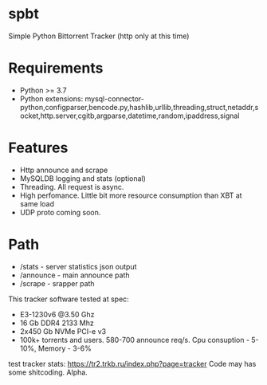 # spbt
Simple Python Bittorrent Tracker (http only at this time)

# Requirements
- Python >= 3.7
- Python extensions: mysql-connector-python,configparser,bencode.py,hashlib,urllib,threading,struct,netaddr,socket,http.server,cgitb,argparse,datetime,random,ipaddress,signal

# Features
- Http announce and scrape
- MySQLDB logging and stats (optional)
- Threading. All request is async.
- High perfomance. Little bit more resource consumption than XBT at same load
- UDP proto coming soon.

# Path
- /stats - server statistics json output
- /announce - main announce path
- /scrape - srapper path

This tracker software tested at spec:
- E3-1230v6 @3.50 Ghz
- 16 Gb DDR4 2133 Mhz
- 2x450 Gb NVMe PCI-e v3
- 100k+ torrents and users. 580-700 announce req/s. Cpu consuption - 5-10%, Memory - 3-6%
  
test tracker stats: https://tr2.trkb.ru/index.php?page=tracker
Code may has some shitcoding. Alpha.

